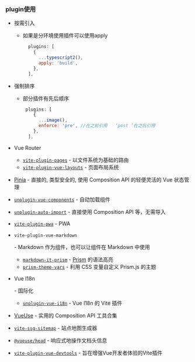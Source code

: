 ### plugin使用

+ 按需引入

  + 如果是分环境使用插件可以使用apply

    ```js
      plugins: [
        {
          ...typescript2(),
          apply: 'build',
        },
      ],
    ```

    

+ 强制排序

  + 部分插件有先后顺序

    ```js
     plugins: [
        {
          ...image(),
          enforce: 'pre', //在之前引用   ‘post ’在之后引用
        },
      ],
    ```

    





- Vue Router

  - [`vite-plugin-pages`](https://github.com/hannoeru/vite-plugin-pages) - 以文件系统为基础的路由
  - [`vite-plugin-vue-layouts`](https://github.com/JohnCampionJr/vite-plugin-vue-layouts) - 页面布局系统

- [Pinia](https://pinia.vuejs.org/) - 直接的, 类型安全的, 使用 Composition API 的轻便灵活的 Vue 状态管理

- [`unplugin-vue-components`](https://github.com/antfu/unplugin-vue-components) - 自动加载组件

- [`unplugin-auto-import`](https://github.com/antfu/unplugin-auto-import) - 直接使用 Composition API 等，无需导入

- [`vite-plugin-pwa`](https://github.com/antfu/vite-plugin-pwa) - PWA

- `vite-plugin-vue-markdown`

  \- Markdown 作为组件，也可以让组件在 Markdown 中使用

  - [`markdown-it-prism`](https://github.com/jGleitz/markdown-it-prism) - [Prism](https://prismjs.com/) 的语法高亮
  - [`prism-theme-vars`](https://github.com/antfu/prism-theme-vars) - 利用 CSS 变量自定义 Prism.js 的主题

- Vue I18n

  \- 国际化

  - [`unplugin-vue-i18n`](https://github.com/intlify/bundle-tools/tree/main/packages/unplugin-vue-i18n) - Vue I18n 的 Vite 插件

- [VueUse](https://github.com/antfu/vueuse) - 实用的 Composition API 工具合集

- [`vite-ssg-sitemap`](https://github.com/jbaubree/vite-ssg-sitemap) - 站点地图生成器

- [`@vueuse/head`](https://github.com/vueuse/head) - 响应式地操作文档头信息

- [`vite-plugin-vue-devtools`](https://github.com/webfansplz/vite-plugin-vue-devtools) - 旨在增强Vue开发者体验的Vite插件



